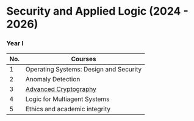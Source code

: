 # Security and Applied Logic (2024 - 2026)

### Year I
| No.  | Courses |
| ------------- | ------------- |
| 1  | Operating Systems: Design and Security  |
| 2  | Anomaly Detection  |
| 3  | [Advanced Cryptography](Year%20I/Semester%20I/Advanced%20Cryptography/)
| 4  | Logic for Multiagent Systems  |
| 5  | Ethics and academic integrity  |
